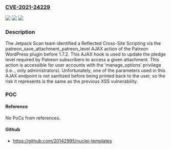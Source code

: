 ### [CVE-2021-24229](https://cve.mitre.org/cgi-bin/cvename.cgi?name=CVE-2021-24229)
![](https://img.shields.io/static/v1?label=Product&message=Patreon%20WordPress&color=blue)
![](https://img.shields.io/static/v1?label=Version&message=1.7.2%3C%201.7.2%20&color=brighgreen)
![](https://img.shields.io/static/v1?label=Vulnerability&message=CWE-79%20Cross-site%20Scripting%20(XSS)&color=brighgreen)

### Description

The Jetpack Scan team identified a Reflected Cross-Site Scripting via the patreon_save_attachment_patreon_level AJAX action of the Patreon WordPress plugin before 1.7.2. This AJAX hook is used to update the pledge level required by Patreon subscribers to access a given attachment. This action is accessible for user accounts with the ‘manage_options’ privilege (i.e.., only administrators). Unfortunately, one of the parameters used in this AJAX endpoint is not sanitized before being printed back to the user, so the risk it represents is the same as the previous XSS vulnerability.

### POC

#### Reference
No PoCs from references.

#### Github
- https://github.com/20142995/nuclei-templates

